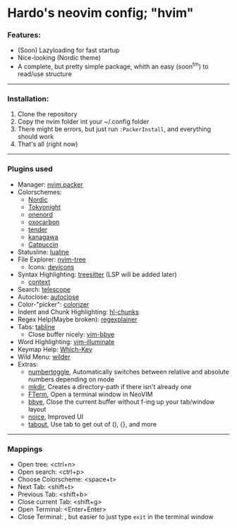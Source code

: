 # Hardo's neovim config; "hvim"

### Features:
- (Soon) Lazyloading for fast startup
- Nice-looking (Nordic theme)
- A complete, but pretty simple package, whith an easy (soon<sup>tm</sup>) to read/use structure

---

### Installation:
1. Clone the repository
2. Copy the nvim folder int your ~/.config folder
3. There might be errors, but just run `:PackerInstall`, and everything should work
4. That's all (right now)

---

### Plugins used
- Manager: [nvim.packer](https://github.com/wbthomason/packer.nvim)
- Colorschemes: 
    - [Nordic](https://github.com/AlexvZyl/nordic.nvim)
    - [Tokyonight](https://github.com/folke/tokyonight.nvim)
    - [onenord](https://github.com/rmehri01/onenord.nvim)
    - [oxocarbon](https://github.com/nyoom-engineering/oxocarbon.nvim)
    - [tender](https://github.com/jacoborus/tender.vim)
    - [kanagawa](https://github.com/rebelot/kanagawa.nvim)
    - [Catpuccin](https://github.com/rebelot/kanagawa.nvim)
- Statusline: [lualine](https://github.com/nvim-lualine/lualine.nvim)
- File Explorer: [nvim-tree](https://github.com/nvim-tree/nvim-tree.lua)
    - Icons: [devicons](https://github.com/nvim-tree/nvim-web-devicons)
- Syntax Highlighting: [treesitter](https://github.com/nvim-treesitter/nvim-treesitter) (LSP will be added later)
    - [context](https://github.com/nvim-treesitter/nvim-treesitter-context)
- Search: [telescope](https://github.com/nvim-telescope/telescope.nvim)
- Autoclose: [autoclose](https://github.com/m4xshen/autoclose.nvim)
- Color-"picker": [colorizer](https://github.com/NvChad/nvim-colorizer.lua)
- Indent and Chunk Highlighting: [hl-chunks](https://github.com/shellRaining/hlchunk.nvim)
- Regex Help(Maybe broken): [regexplainer](https://github.com/bennypowers/nvim-regexplainer)
- Tabs: [tabline](https://github.com/kdheepak/tabline.nvim)
    - Close buffer nicely: [vim-bbye](https://github.com/moll/vim-bbye)
- Word Highlighting: [vim-illuminate](https://github.com/RRethy/vim-illuminate)
- Keymap Help: [Which-Key](https://github.com/folke/which-key.nvim)
- Wild Menu: [wilder](https://github.com/gelguy/wilder.nvim)
- Extras: 
    - [numbertoggle](https://github.com/sitiom/nvim-numbertoggle), Automatically switches between relative and absolute numbers depending on mode
    - [mkdir](https://github.com/jghauser/mkdir.nvim), Creates a directory-path if there isn't already one
    - [FTerm](https://github.com/numToStr/FTerm.nvim), Open a terminal window in NeoVIM
    - [bbye](https://github.com/moll/vim-bbye), Close the current buffer without f-ing up your tab/window layout
    - [noice](https://github.com/folke/noice.nvim), Improved UI
    - [tabout](https://github.com/abecodes/tabout.nvim), Use tab to get out of (), {}, and more

---

### Mappings
- Open tree: <ctrl+n>
- Open search: <ctrl+p>
- Choose Colorscheme: <space+t>
- Next Tab: <shift+t>
- Previous Tab: <shift+b>
- Close current Tab: <shift+g>
- Open Terminal: <Enter+Enter>
- Close Terminal: <Esc>, but easier to just type `exit` in the terminal window
